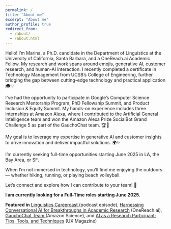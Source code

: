 ```yaml
---
permalink: /
title: "About me"
excerpt: "About me"
author_profile: true
redirect_from: 
  - /about/
  - /about.html
---
```


Hello! I’m Marina, a Ph.D. candidate in the Department of Linguistics at the University of California, Santa Barbara, and a OneReach.ai Academic Fellow. My research and work spans around emojis, generative AI, customer research, and human-AI interaction. I recently completed a certificate in Technology Management from UCSB’s College of Engineering, further bridging the gap between cutting-edge technology and practical application 🎓💡

I've had the opportunity to participate in Google’s Computer Science Research Mentorship Program, PhD Fellowship Summit, and Product Inclusion & Equity Summit. My hands-on experience includes three internships at Amazon Alexa, where I contributed to the Artificial General Intelligence team and won the Amazon Alexa Prize SocialBot Grand Challenge 5 as part of the GauchoChat team. 🏆🤖

My goal is to leverage my expertise in generative AI and customer insights to drive innovation and deliver impactful solutions. 🌍✨

I’m currently seeking full-time opportunities starting June 2025 in LA, the Bay Area, or SF.

When I’m not immersed in technology, you’ll find me enjoying the outdoors — whether hiking, running, or playing beach volleyball. 

Let’s connect and explore how I can contribute to your team! 🌄

**I am currently looking for a Full-Time roles starting June 2025.**

**Featured in** <a href="https://www.linguisticscareercast.com/podcast/episode-38-marina-zhukova/"> Linguistics Careercast </a> (podcast episode), <a href="https://onereach.ai/harnessing-conversational-ai-for-breakthroughs-in-academic-research/">Harnessing Conversational AI for Breakthroughs in Academic Research</a> (OneReach.ai), <a href="https://www.amazon.science/alexa-prize/teams/gauchochat-2022"> GauchoChat Team </a> (Amazon Science), and <a href="https://uxmag.com/articles/ai-as-a-research-participant-tips-tools-and-techniques"> AI as a Research Participant: Tips, Tools, and Techniques</a> (UX Magazine)









